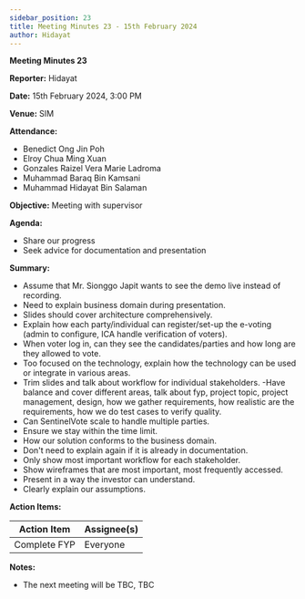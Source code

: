```yaml
---
sidebar_position: 23
title: Meeting Minutes 23 - 15th February 2024
author: Hidayat
---
```


**Meeting Minutes 23**

**Reporter:** Hidayat

**Date:** 15th February 2024, 3:00 PM

**Venue:** SIM

**Attendance:**

- Benedict Ong Jin Poh
- Elroy Chua Ming Xuan
- Gonzales Raizel Vera Marie Ladroma
- Muhammad Baraq Bin Kamsani
- Muhammad Hidayat Bin Salaman

**Objective:**
Meeting with supervisor 

**Agenda:**

- Share our progress 
- Seek advice for documentation and presentation 

**Summary:**

- Assume that Mr. Sionggo Japit wants to see the demo live instead of recording. 
- Need to explain business domain during presentation. 
- Slides should cover architecture comprehensively. 
- Explain how each party/individual can register/set-up the e-voting (admin to configure, ICA handle verification of voters).
- When voter log in, can they see the candidates/parties and how long are they allowed to vote. 
- Too focused on the technology, explain how the technology can be used or integrate in various areas. 
- Trim slides and talk about workflow for individual stakeholders. 
-Have balance and cover different areas, talk about fyp, project topic, project management, design, how we gather requirements, how realistic are the requirements, how we do test cases to verify quality. 
- Can SentinelVote scale to handle multiple parties. 
- Ensure we stay within the time limit. 
- How our solution conforms to the business domain. 
- Don't need to explain again if it is already in documentation. 
- Only show most important workflow for each stakeholder. 
- Show wireframes that are most important, most frequently accessed. 
- Present in a way the investor can understand. 
- Clearly explain our assumptions. 

**Action Items:**

| Action Item  | Assignee(s) |
| ------------ | ----------- |
| Complete FYP | Everyone    |

**Notes:**

- The next meeting will be TBC, TBC

